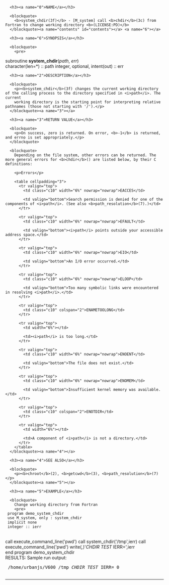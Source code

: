 <?
<body?>
<!DOCTYPE html PUBLIC "-//W3C//DTD XHTML 1.0 Transitional//EN"
    "http://www.w3.org/TR/xhtml1/DTD/xhtml1-transitional.dtd">

<html xmlns="http://www.w3.org/1999/xhtml">
<head>
  <meta name="generator" content="HTML Tidy for Cygwin (vers 25 March 2009), see www.w3.org" />

  <title></title>
</head>

<body>
  <div id="Container">
    <div id="Content">
      <div class="c9"></div><a name="0"></a>

      <h3><a name="0">NAME</a></h3>

      <blockquote>
        <b>system_chdir(3f)</b> - [M_system] call <b>chdir</b>(3c) from Fortran to change working directory <b>(LICENSE:PD)</b>
      </blockquote><a name="contents" id="contents"></a> <a name="6"></a>

      <h3><a name="6">SYNOPSIS</a></h3>

      <blockquote>
        <pre>
subroutine <b>system_chdir</b>(<i>path</i>, <i>err</i>)
<br />    character(len=*)               :: path
    integer, optional, intent(out) :: err
<br />
</pre>
      </blockquote><a name="2"></a>

      <h3><a name="2">DESCRIPTION</a></h3>

      <blockquote>
        <p><b>system_chdir</b>(3f) changes the current working directory of the calling process to the directory specified in <i>path</i>. The current
        working directory is the starting point for interpreting relative pathnames (those not starting with '/').</p>
      </blockquote><a name="3"></a>

      <h3><a name="3">RETURN VALUE</a></h3>

      <blockquote>
        <p>On success, zero is returned. On error, <b>-1</b> is returned, and errno is set appropriately.</p>
      </blockquote>

      <blockquote>
        Depending on the file system, other errors can be returned. The more general errors for <b>chdir</b>() are listed below, by their C definitions:

        <p>Errors</p>

        <table cellpadding="3">
          <tr valign="top">
            <td class="c10" width="6%" nowrap="nowrap">EACCES</td>

            <td valign="bottom">Search permission is denied for one of the components of <i>path</i>. (See also <b>path_resolution</b>(7).)</td>
          </tr>

          <tr valign="top">
            <td class="c10" width="6%" nowrap="nowrap">EFAULT</td>

            <td valign="bottom"><i>path</i> points outside your accessible address space.</td>
          </tr>

          <tr valign="top">
            <td class="c10" width="6%" nowrap="nowrap">EIO</td>

            <td valign="bottom">An I/O error occurred.</td>
          </tr>

          <tr valign="top">
            <td class="c10" width="6%" nowrap="nowrap">ELOOP</td>

            <td valign="bottom">Too many symbolic links were encountered in resolving <i>path</i>.</td>
          </tr>

          <tr valign="top">
            <td class="c10" colspan="2">ENAMETOOLONG</td>
          </tr>

          <tr valign="top">
            <td width="6%"></td>

            <td><i>path</i> is too long.</td>
          </tr>

          <tr valign="top">
            <td class="c10" width="6%" nowrap="nowrap">ENOENT</td>

            <td valign="bottom">The file does not exist.</td>
          </tr>

          <tr valign="top">
            <td class="c10" width="6%" nowrap="nowrap">ENOMEM</td>

            <td valign="bottom">Insufficient kernel memory was available.</td>
          </tr>

          <tr valign="top">
            <td class="c10" colspan="2">ENOTDIR</td>
          </tr>

          <tr valign="top">
            <td width="6%"></td>

            <td>A component of <i>path</i> is not a directory.</td>
          </tr>
        </table>
      </blockquote><a name="4"></a>

      <h3><a name="4">SEE ALSO</a></h3>

      <blockquote>
        <p><b>chroot</b>(2), <b>getcwd</b>(3), <b>path_resolution</b>(7)</p>
      </blockquote><a name="5"></a>

      <h3><a name="5">EXAMPLE</a></h3>

      <blockquote>
        Change working directory from Fortran
        <pre>
     program demo_system_chdir
     use M_system, only : system_chdir
     implicit none
     integer :: ierr
<br />     call execute_command_line('pwd')
     call system_chdir('/tmp',ierr)
     call execute_command_line('pwd')
     write(*,*)'*CHDIR TEST* IERR=',ierr
<br />     end program demo_system_chdir
<br />
</pre>
      </blockquote>RESULTS: Sample run output:
      <pre>
     /home/urbanjs/V600
     /tmp
     *CHDIR TEST* IERR=           0
<br />
</pre>
      <hr />
    </div>
  </div>
</body>
</html>
